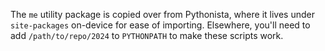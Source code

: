 The `me` utility package is copied over from Pythonista, where it lives under
`site-packages` on-device for ease of importing. Elsewhere, you'll need to add
`/path/to/repo/2024` to `PYTHONPATH` to make these scripts work.
